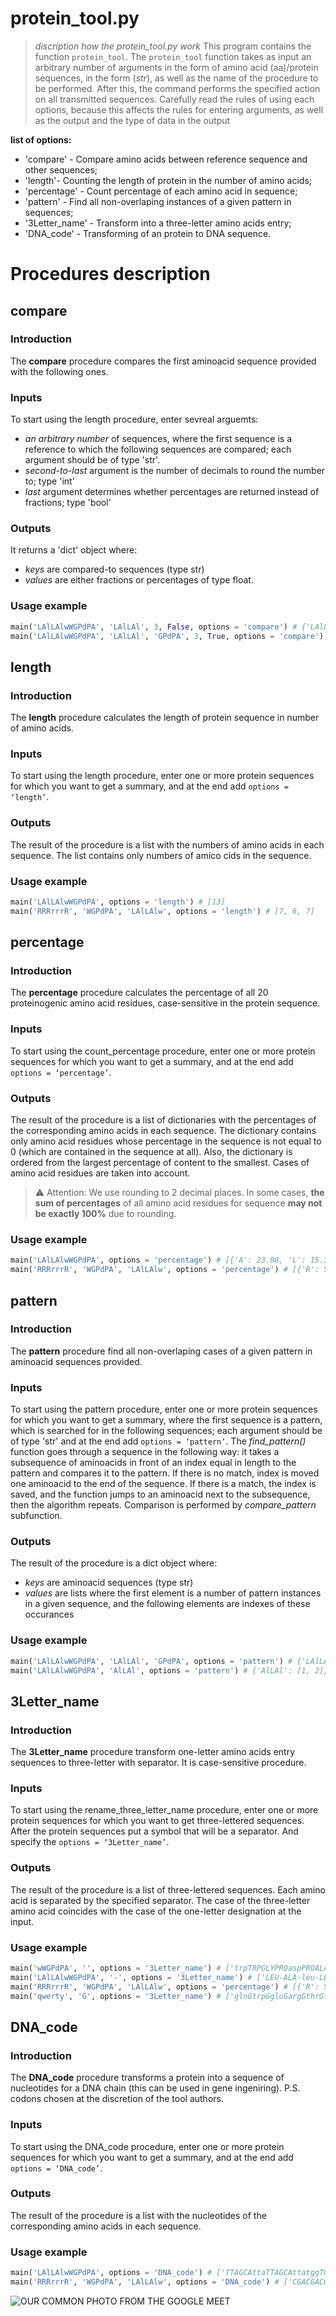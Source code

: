 # protein_tool.py 
> *discription how the protein_tool.py work*
> This program contains the function `protein_tool`. The `protein_tool` function takes as input an arbitrary number of arguments in the form of amino acid (aa)/protein sequences, in the form (*str*), as well as the name of the procedure to be performed. After this, the command performs the specified action on all transmitted sequences. Carefully read the rules of using each options, because this affects the rules for entering arguments, as well as the output and the type of data in the output


**list of options:**

- 'compare' - Compare amino acids between reference sequence and other sequences;
- 'length'- Сounting the length of protein in the number of amino acids;
- 'percentage' - Count percentage of each amino acid in sequence;
- 'pattern' - Find all non-overlaping instances of a given pattern in sequences;
- '3Letter_name' - Transform into a three-letter amino acids entry;
- 'DNA_code' - Transforming of an protein to DNA sequence.


# Procedures description


## compare
### Introduction
The **compare** procedure compares the first aminoacid sequence provided with the following ones.
### Inputs
To start using the length procedure, enter sevreal arguemts: 
- _an arbitrary number_ of sequences, where the first sequence is a reference to which the following sequences are compared; each argument should be of type 'str'.
- _second-to-last_ argument is the number of decimals to round the number to; type 'int'
- _last_ argument determines whether percentages are returned instead of fractions; type 'bool'
### Outputs 
It returns a 'dict' object where:
- *keys* are compared-to sequences (type str)
- *values* are either fractions or percentages of type float.
### Usage example
```python
main('LAlLAlwWGPdPA', 'LAlLAl', 3, False, options = 'compare') # {'LAlLAl': 1.0}
main('LAlLAlwWGPdPA', 'LAlLAl', 'GPdPA', 3, True, options = 'compare')) # {'LAlLAl': 100.0, 'GPdPA': 20.0}
```

## length
### Introduction
The **length** procedure calculates the length of protein sequence in number of amino acids.
### Inputs
To start using the length procedure, enter one or more protein sequences for which you want to get a summary, and at the end add `options = ‘length’`. 
### Outputs
The result of the procedure is a list with the numbers of amino acids in each sequence. The list contains only numbers of amico cids in the sequence.
### Usage example
```python
main('LAlLAlwWGPdPA', options = 'length') # [13]
main('RRRrrrR', 'WGPdPA', 'LAlLAlw', options = 'length') # [7, 6, 7]
```

## percentage
### Introduction
The **percentage** procedure calculates the percentage of all 20 proteinogenic amino acid residues, case-sensitive in the protein sequence.
### Inputs
To start using the count_percentage procedure, enter one or more protein sequences for which you want to get a summary, and at the end add `options = ‘percentage’`. 
### Outputs
The result of the procedure is a list of dictionaries with the percentages of the corresponding amino acids in each sequence. The dictionary contains only amino acid residues whose percentage in the sequence is not equal to 0 (which are contained in the sequence at all). Also, the dictionary is ordered from the largest percentage of content to the smallest. Cases of amino acid residues are taken into account.
> :warning: Attention: We use rounding to 2 decimal places. In some cases, **the sum of percentages** of all amino acid residues for sequence **may not be exactly 100%** due to rounding.
### Usage example
```python
main('LAlLAlwWGPdPA', options = 'percentage') # [{'A': 23.08, 'L': 15.38, 'l': 15.38, 'P': 15.38, 'w': 7.69, 'W': 7.69, 'G': 7.69, 'd': 7.69}]
main('RRRrrrR', 'WGPdPA', 'LAlLAlw', options = 'percentage') # [{'R': 57.14, 'r': 42.86}, {'P': 33.33, 'W': 16.67, 'G': 16.67, 'd': 16.67, 'A': 16.67}, {'L': 28.57, 'A': 28.57, 'l': 28.57, 'w': 14.29}]
```

## pattern
### Introduction
The **pattern** procedure find all non-overlaping cases of a given pattern in aminoacid sequences provided.
### Inputs
To start using the pattern procedure, enter one or more protein sequences for which you want to get a summary,  where the first sequence is a pattern, which is searched for in the following sequences; each argument should be of type 'str' and at the end add `options = ‘pattern’`. 
The *find_pattern()* function goes through a sequence in the following way: it takes a subsequence of aminoacids in front of an index equal in length to the pattern and compares it to the pattern. If there is no match, index is moved one aminoacid to the end of the sequence. If there is a match, the index is saved, and the function jumps to an aminoacid next to the subsequence, then the algorithm repeats. Comparison is performed by *compare_pattern* subfunction. 

### Outputs
The result of the procedure is a dict object where:
- *keys* are aminoacid sequences (type str) 
- _values_ are lists where the first element is a number of pattern instances in a given sequence, and the following elements are indexes of these occurances
### Usage example
```python
main('LAlLAlwWGPdPA', 'LAlLAl', 'GPdPA', options = 'pattern') # {'LAlLAl': [2, 0, 3], 'GPdPA': [0]}
main('LAlLAlwWGPdPA', 'AlLAl', options = 'pattern') # {'AlLAl': [1, 2]}
```

## 3Letter_name
### Introduction
The **3Letter_name** procedure transform one-letter amino acids entry sequences to three-letter with separator. It is case-sensitive procedure.
### Inputs
To start using the rename_three_letter_name procedure, enter one or more protein sequences for which you want to get three-lettered sequences. After the protein sequences put a symbol that will be a separator. And specify the `options = ‘3Letter_name’`. 
### Outputs
The result of the procedure is a list of three-lettered sequences. Each amino acid is separated by the specified separator. The case of the three-letter amino acid coincides with the case of the one-letter designation at the input.
### Usage example
```python
main('wWGPdPA', '', options = '3Letter_name') # ['trpTRPGLYPROaspPROALA']
main('LAlLAlwWGPdPA', '-', options = '3Letter_name') # ['LEU-ALA-leu-LEU-ALA-leu-trp-TRP-GLY-PRO-asp-PRO-ALA']
main('RRRrrrR', 'WGPdPA', 'LAlLAlw', options = 'percentage') # [{'R': 57.14, 'r': 42.86}, {'P': 33.33, 'W': 16.67, 'G': 16.67, 'd': 16.67, 'A': 16.67}, {'L': 28.57, 'A': 28.57, 'l': 28.57, 'w': 14.29}]
main('qwerty', 'G', options = '3Letter_name') # ['glnGtrpGgluGargGthrGtyr']
```

## DNA_code
### Introduction
The **DNA_code** procedure transforms a protein into a sequence of nucleotides for a DNA chain (this can be used in gene ingeniring). 
P.S. codons chosen at the discretion of the tool authors.
### Inputs
To start using the DNA_code procedure, enter one or more protein sequences for which you want to get a summary, and at the end add `options = ‘DNA_code’`. 
### Outputs
The result of the procedure is a list with the nucleotides of the corresponding amino acids in each sequence. 
### Usage example
```python
main('LAlLAlwWGPdPA', options = 'DNA_code') # ['TTAGCAttaTTAGCAttatggTGGGGGCCCgcaCCCGCA']
main('RRRrrrR', 'WGPdPA', 'LAlLAlw', options = 'DNA_code') # ['CGACGACGAcgacgacgaCGA', 'TGGGGGCCCgcaCCCGCA', 'TTAGCAttaTTAGCAttatgg']
```


![OUR COMMON PHOTO FROM THE GOOGLE MEET ](HW4_Bobkov/photo_2023-09-28_23-38-46.jpg)
